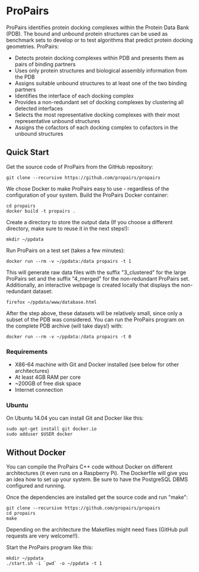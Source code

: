 # ProPairs

ProPairs identifies protein docking complexes within the Protein Data Bank (PDB). The bound and unbound protein structures can be used as benchmark sets to develop or to test algorithms that predict protein docking geometries. ProPairs:

* Detects protein docking complexes within PDB and presents them as pairs of binding partners
* Uses only protein structures and biological assembly information from the PDB
* Assigns suitable unbound structures to at least one of the two binding partners
* Identifies the interface of each docking complex
* Provides a non-redundant set of docking complexes by clustering all detected interfaces
 * Selects the most representative docking complexes with their most representative unbound structures
 * Assigns the cofactors of each docking complex to cofactors in the unbound structures


## Quick Start

Get the source code of ProPairs from the GitHub repository:
  ```
  git clone --recursive https://github.com/propairs/propairs
  ```

We chose Docker to make ProPairs easy to use - regardless of the configuration of your system.
Build the ProPairs Docker container:
  ```
  cd propairs
  docker build -t propairs .
  ```

Create a directory to store the output data (If you choose a different directory, make sure to reuse it in the next steps!):
  ```
  mkdir ~/ppdata
  ```

Run ProPairs on a test set (takes a few minutes):
  ```
  docker run --rm -v ~/ppdata:/data propairs -t 1
  ```

This will generate raw data files with the suffix "3_clustered" for the large ProPairs set and the suffix "4_merged" for the non-redundant ProPairs set. Additionally, an interactive webpage is created locally that displays the non-redundant dataset:
  ```
  firefox ~/ppdata/www/database.html
  ```

After the step above, these datasets will be relatively small, since only a subset of the PDB was considered. You can run the ProPairs program on the complete PDB archive (will take days!) with:
  ```
  docker run --rm -v ~/ppdata:/data propairs -t 0
  ```

### Requirements

* X86-64 machine with Git and Docker installed (see below for other architectures)
* At least 4GB RAM per core
* ~200GB of free disk space
* Internet connection

### Ubuntu

On Ubuntu 14.04 you can install Git and Docker like this:
  ```
  sudo apt-get install git docker.io
  sudo adduser $USER docker
  ```

## Without Docker

You can compile the ProPairs C++ code without Docker on different architectures (it even runs on a Raspberry Pi). The Dockerfile will give you an idea how to set up your system. Be sure to have the PostgreSQL DBMS configured and running.

Once the dependencies are installed get the source code and run "make":
  ```
  git clone --recursive https://github.com/propairs/propairs
  cd propairs
  make
  ```
Depending on the architecture the Makefiles might need fixes (GitHub pull requests are very welcome!!).

Start the ProPairs program like this:
  ```
  mkdir ~/ppdata
  ./start.sh -i `pwd` -o ~/ppdata -t 1
  ```
